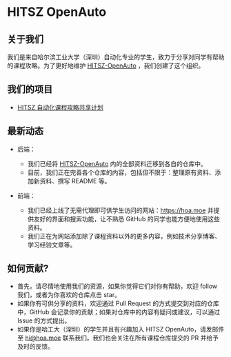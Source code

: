 # HITSZ OpenAuto

## 关于我们

我们是来自哈尔滨工业大学（深圳）自动化专业的学生，致力于分享对同学有帮助的课程攻略。为了更好地维护 [HITSZ-OpenAuto](https://github.com/HITSZ-OpenAuto/HITSZ-OpenAuto) ，我们创建了这个组织。

## 我们的项目

- [HITSZ 自动化课程攻略共享计划](https://hoa.moe)

## 最新动态

- 后端：
  - 我们已经将 [HITSZ-OpenAuto](https://github.com/HITSZ-OpenAuto/HITSZ-OpenAuto) 内的全部资料迁移到各自的仓库中。
  - 目前，我们正在完善各个仓库的内容，包括但不限于：整理原有资料、添加新资料、撰写 README 等。

- 前端：
  - 我们已经上线了无需代理即可供学生访问的网站：https://hoa.moe 并提供友好的界面和搜索功能，让不熟悉 GitHub 的同学也能方便地使用这些资料。
  - 我们正在为网站添加除了课程资料以外的更多内容，例如技术分享博客、学习经验文章等。

## 如何贡献?

- 首先，请尽情地使用我们的资源，如果你觉得它们对你有帮助，欢迎 follow 我们，或者为你喜欢的仓库点击 star。
- 如果你有可供分享的资料，欢迎通过 Pull Request 的方式提交到对应的仓库中，GitHub 会记录你的贡献；如果对仓库中的内容有疑问或建议，可以通过 Issue 的方式提出。
- 如果你是哈工大（深圳）的学生并且有兴趣加入 HITSZ OpenAuto，请发邮件至 [hi@hoa.moe](mailto:hi@hoa.moe) 联系我们。我们也会关注在所有课程仓库提交的 PR 并给予及时的反馈。
